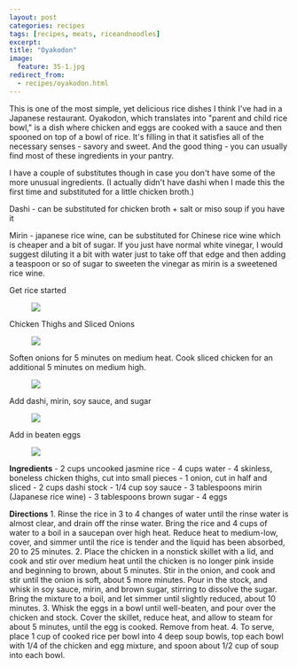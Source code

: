 ```yaml
---
layout: post
categories: recipes
tags: [recipes, meats, riceandnoodles]
excerpt: 
title: "Oyakodon"
image:
  feature: 35-1.jpg
redirect_from: 
  - recipes/oyakodon.html
---
```


This is one of the most simple, yet delicious rice dishes I think I've had in a Japanese restaurant.  Oyakodon, which translates into "parent and child rice bowl," is a dish where chicken and eggs are cooked with a sauce and then spooned on top of a bowl of rice.  It's filling in that it satisfies all of the necessary senses - savory and sweet.  And the good thing - you can usually find most of these ingredients in your pantry.

I have a couple of substitutes though in case you don't have some of the more unusual ingredients.  (I actually didn't have dashi when I made this the first time and substituted for a little chicken broth.)

Dashi - can be substituted for chicken broth + salt or miso soup if you have it

Mirin - japanese rice wine, can be substituted for Chinese rice wine which is cheaper and a bit of sugar.  If you just have normal white vinegar, I would suggest diluting it a bit with water just to take off that edge and then adding a teaspoon or so of sugar to sweeten the vinegar as mirin is a sweetened rice wine.

Get rice started

<figure> <img src='/images/35-2.jpg'> </figure>

Chicken Thighs and Sliced Onions

<figure> <img src='/images/35-3.jpg'> </figure>

Soften onions for 5 minutes on medium heat.  Cook sliced chicken for an additional 5 minutes on medium high.

<figure> <img src='/images/35-4.jpg'> </figure>

Add dashi, mirin, soy sauce, and sugar

<figure> <img src='/images/35-5.jpg'> </figure>

Add in beaten eggs

<figure> <img src='/images/35-6.jpg'> </figure>
<section class='recipe'>
<p><strong>Ingredients</strong>
- 2 cups uncooked jasmine rice
- 4 cups water
- 4 skinless, boneless chicken thighs, cut into small pieces
- 1 onion, cut in half and sliced
- 2 cups dashi stock
- 1/4 cup soy sauce
- 3 tablespoons mirin (Japanese rice wine)
- 3 tablespoons brown sugar
- 4 eggs</p>

<p><strong>Directions</strong>
1. Rinse the rice in 3 to 4 changes of water until the rinse water is almost clear, and drain off the rinse water. Bring the rice and 4 cups of water to a boil in a saucepan over high heat. Reduce heat to medium-low, cover, and simmer until the rice is tender and the liquid has been absorbed, 20 to 25 minutes.
2. Place the chicken in a nonstick skillet with a lid, and cook and stir over medium heat until the chicken is no longer pink inside and beginning to brown, about 5 minutes. Stir in the onion, and cook and stir until the onion is soft, about 5 more minutes. Pour in the stock, and whisk in soy sauce, mirin, and brown sugar, stirring to dissolve the sugar. Bring the mixture to a boil, and let simmer until slightly reduced, about 10 minutes.
3. Whisk the eggs in a bowl until well-beaten, and pour over the chicken and stock. Cover the skillet, reduce heat, and allow to steam for about 5 minutes, until the egg is cooked. Remove from heat.
4. To serve, place 1 cup of cooked rice per bowl into 4 deep soup bowls, top each bowl with 1/4 of the chicken and egg mixture, and spoon about 1/2 cup of soup into each bowl.</p></section>